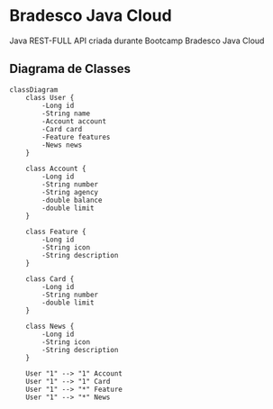 # Bradesco Java Cloud

Java REST-FULL API criada durante Bootcamp Bradesco Java Cloud

## Diagrama de Classes
```mermaid
classDiagram
    class User {
        -Long id
        -String name
        -Account account
        -Card card
        -Feature features
        -News news
    }

    class Account {
        -Long id
        -String number
        -String agency
        -double balance
        -double limit
    }

    class Feature {
        -Long id
        -String icon
        -String description
    }

    class Card {
        -Long id
        -String number
        -double limit
    }

    class News {
        -Long id
        -String icon
        -String description
    }

    User "1" --> "1" Account
    User "1" --> "1" Card
    User "1" --> "*" Feature
    User "1" --> "*" News

```
